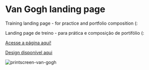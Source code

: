 # Van Gogh landing page
Training landing page - for practice and portfolio composition (:

Landing page de treino - para prática e composição de portifólio (:

[Acesse a página aqui!](https://biancabps.github.io/landing-page-van-gogh/)

[Design disponível aqui](https://www.figma.com/file/qkkUmNBIjRt3uoQLUXvEWX/Landing-page-design-(Community)?node-id=0%3A1&t=khTlc3S4Nv0Rqo5J-1)

![printscreen-van-gogh](https://user-images.githubusercontent.com/100291107/208439893-6551a951-fb20-491a-a6d3-ff753b7bfbf8.png)
